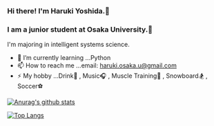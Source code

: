 ### Hi there! I'm Haruki Yoshida.👋

### I am a junior student at Osaka University.🏫 
I'm majoring in intelligent systems science.

- 🌱 I’m currently learning ...Python
- 📫 How to reach me ...email: haruki.osaka.u@gmail.com
- ⚡ My hobby ...Drink🍺 , Music🎧 , Muscle Training💪 , Snowboard🏂 , Soccer⚽   
  
[![Anurag's github stats](https://github-readme-stats.vercel.app/api?username=yoshiyoshiharu)](https://github.com/anuraghazra/github-readme-stats)


[![Top Langs](https://github-readme-stats.vercel.app/api/top-langs/?username=yoshiyoshiharu&layout=compact)](https://github.com/anuraghazra/github-readme-stats)
